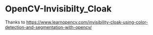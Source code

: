 # OpenCV-Invisibilty_Cloak
Thanks to https://www.learnopencv.com/invisibility-cloak-using-color-detection-and-segmentation-with-opencv/
